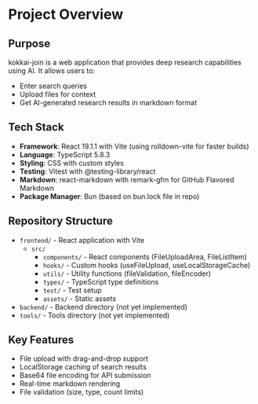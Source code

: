 # Project Overview

## Purpose
kokkai-join is a web application that provides deep research capabilities using AI. It allows users to:
- Enter search queries
- Upload files for context
- Get AI-generated research results in markdown format

## Tech Stack
- **Framework**: React 19.1.1 with Vite (using rolldown-vite for faster builds)
- **Language**: TypeScript 5.8.3
- **Styling**: CSS with custom styles
- **Testing**: Vitest with @testing-library/react
- **Markdown**: react-markdown with remark-gfm for GitHub Flavored Markdown
- **Package Manager**: Bun (based on bun.lock file in repo)

## Repository Structure
- `frontend/` - React application with Vite
  - `src/`
    - `components/` - React components (FileUploadArea, FileListItem)
    - `hooks/` - Custom hooks (useFileUpload, useLocalStorageCache)
    - `utils/` - Utility functions (fileValidation, fileEncoder)
    - `types/` - TypeScript type definitions
    - `test/` - Test setup
    - `assets/` - Static assets
- `backend/` - Backend directory (not yet implemented)
- `tools/` - Tools directory (not yet implemented)

## Key Features
- File upload with drag-and-drop support
- LocalStorage caching of search results
- Base64 file encoding for API submission
- Real-time markdown rendering
- File validation (size, type, count limits)
